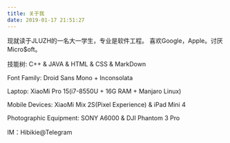```yaml
---
title: 关于我
date: 2019-01-17 21:51:27
---
```

现就读于JLUZH的一名大一学生，专业是软件工程。
喜欢Google，Apple。讨厌Micro$oft。

技能树: C++ & JAVA & HTML & CSS & MarkDown

Font Family: Droid Sans Mono + Inconsolata

Laptop: XiaoMi Pro 15(i7-8550U + 16G RAM + Manjaro Linux)

Mobile Devices: XiaoMi Mix 2S(Pixel Experience) & iPad Mini 4

Photographic Equipment: SONY A6000 & DJI Phantom 3 Pro

IM：Hibikie@Telegram